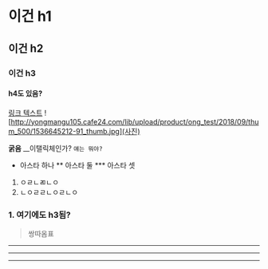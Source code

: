 # 이건 h1
## 이건 h2
### 이건 h3
#### h4도 있음?

[링크 텍스트](http://yongmangu105.cafe24.com/etc/event_view?number=114)
![http://yongmangu105.cafe24.com/lib/upload/product/ong_test/2018/09/thum_500/1536645212-91_thumb.jpg](사진)

**굵음**
__이탤릭체인가?
`얘는 뭐야?`

* 아스타 하나
** 아스타 둘
*** 아스타 셋
1. ㅇㄹㄴㄻㄴㅇ
2. ㄴㅇㄹㄹㄴㅇㄹㄴㅇ

### 1. 여기에도 h3됨?
> 쌍따옴표

***

***

***
